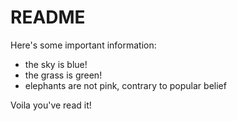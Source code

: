 # README

Here's some important information:


* the sky is blue!
* the grass is green!
* elephants are not pink, contrary to popular belief

Voila you've read it!
